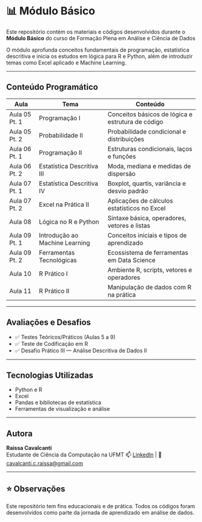 # 📊 Módulo Básico
Este repositório contém os materiais e códigos desenvolvidos durante o **Módulo Básico** do curso de Formação Plena em Análise e Ciência de Dados 

O módulo aprofunda conceitos fundamentais de programação, estatística descritiva e inicia os estudos em lógica para R e Python, além de introduzir temas como Excel aplicado e Machine Learning.

---

##  Conteúdo Programático

| Aula | Tema | Conteúdo |
|------|------|----------|
| Aula 05 Pt. 1 | Programação I | Conceitos básicos de lógica e estrutura de código |
| Aula 05 Pt. 2 | Probabilidade II | Probabilidade condicional e distribuições |
| Aula 06 Pt. 1 | Programação II | Estruturas condicionais, laços e funções |
| Aula 06 Pt. 2 | Estatística Descritiva III | Moda, mediana e medidas de dispersão |
| Aula 07 Pt. 1 | Estatística Descritiva IV | Boxplot, quartis, variância e desvio padrão |
| Aula 07 Pt. 2 | Excel na Prática II | Aplicações de cálculos estatísticos no Excel |
| Aula 08 | Lógica no R e Python | Sintaxe básica, operadores, vetores e listas |
| Aula 09 Pt. 1 | Introdução ao Machine Learning | Conceitos iniciais e tipos de aprendizado |
| Aula 09 Pt. 2 | Ferramentas Tecnológicas | Ecossistema de ferramentas em Data Science |
| Aula 10 | R Prático I | Ambiente R, scripts, vetores e operadores |
| Aula 11 | R Prático II | Manipulação de dados com R na prática |

---

##  Avaliações e Desafios

- ✅ Testes Teóricos/Práticos (Aulas 5 a 9)
- ✅ Teste de Codificação em R
- ✅ Desafio Prático III — Análise Descritiva de Dados II

---

##  Tecnologias Utilizadas

- Python e R
- Excel
- Pandas e bibliotecas de estatística
- Ferramentas de visualização e análise


---

##  Autora

**Raissa Cavalcanti**  
Estudante de Ciência da Computação na UFMT 
📫 [LinkedIn](https://www.linkedin.com/in/cavalcantiraissa/) | 📧 cavalcanti.c.raissa@gmail.com

---

## ⭐ Observações

Este repositório tem fins educacionais e de prática. Todos os códigos foram desenvolvidos como parte da jornada de aprendizado em análise de dados.


